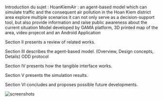 <p>Introduction du sujet : HoanKiemAir : an agent-based model which can simulate traffic and the consequent air pollution in the Hoan Kiem district area
explore multiple scenarios
it can not only serve as a decision-support tool, but also provide information and raise public awareness about the current situation
Model developed by GAMA platform, 3D printed map of the area, video projecot and an Android Application</p>
<p>Section II presents a review of related works.</p>
<p>Section III describes the agent-based model. (Overview, Design concepts, Details) ODD protocol</p>
<p>Section IV presents how the tangible interface works.</p>
<p>Section V presents the simulation results.</p>
<p>Section VI concludes and proposes possible future developments.</p>

![screenshots](https://i.imgur.com/8mhaV0i.png)
